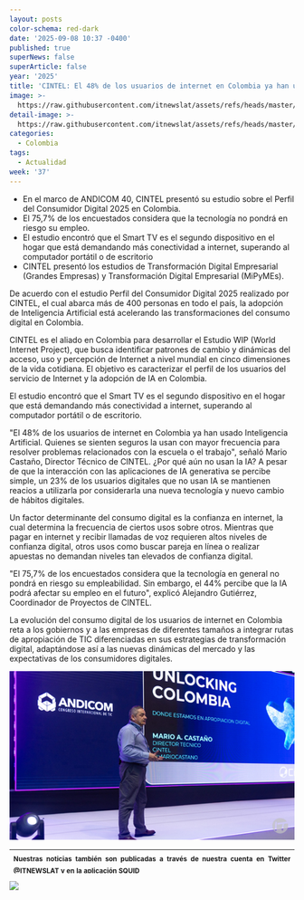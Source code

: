 ```yaml
---
layout: posts
color-schema: red-dark
date: '2025-09-08 10:37 -0400'
published: true
superNews: false
superArticle: false
year: '2025'
title: 'CINTEL: El 48% de los usuarios de internet en Colombia ya han usado IA'
image: >-
  https://raw.githubusercontent.com/itnewslat/assets/refs/heads/master/img/540x320/Citel-p.jpg
detail-image: >-
  https://raw.githubusercontent.com/itnewslat/assets/refs/heads/master/img/1024x680/Citel-g.jpg
categories:
  - Colombia
tags:
  - Actualidad
week: '37'
---
```

- En el marco de ANDICOM 40, CINTEL presentó su estudio sobre el Perfil del Consumidor Digital 2025 en Colombia.
- El 75,7% de los encuestados considera que la tecnología no pondrá en riesgo su empleo.
- El estudio encontró que el Smart TV es el segundo dispositivo en el hogar que está demandando más conectividad a internet, superando al computador portátil o de escritorio
- CINTEL presentó los estudios de Transformación Digital Empresarial (Grandes Empresas) y Transformación Digital Empresarial (MiPyMEs).

De acuerdo con el estudio Perfil del Consumidor Digital 2025 realizado por CINTEL, el cual abarca más de 400 personas en todo el país, la adopción de Inteligencia Artificial está acelerando las transformaciones del consumo digital en Colombia.
 
CINTEL es el aliado en Colombia para desarrollar el Estudio WIP (World Internet Project), que busca identificar patrones de cambio y dinámicas del acceso, uso y percepción de Internet a nivel mundial en cinco dimensiones de la vida cotidiana. El objetivo es caracterizar el perfil de los usuarios del servicio de Internet y la adopción de IA en Colombia.
 
El estudio encontró que el Smart TV es el segundo dispositivo en el hogar que está demandando más conectividad a internet, superando al computador portátil o de escritorio.
 
"El 48% de los usuarios de internet en Colombia ya han usado Inteligencia Artificial. Quienes se sienten seguros la usan con mayor frecuencia para resolver problemas relacionados con la escuela o el trabajo", señaló Mario Castaño, Director Técnico de CINTEL.
¿Por qué aún no usan la IA?
A pesar de que la interacción con las aplicaciones de IA generativa se percibe simple, un 23% de los usuarios digitales que no usan IA se mantienen reacios a utilizarla por considerarla una nueva tecnología y nuevo cambio de hábitos digitales.
 
Un factor determinante del consumo digital es la confianza en internet, la cual determina la frecuencia de ciertos usos sobre otros. Mientras que pagar en internet y recibir llamadas de voz requieren altos niveles de confianza digital, otros usos como buscar pareja en línea o realizar apuestas no demandan niveles tan elevados de confianza digital.
 
"El 75,7% de los encuestados considera que la tecnología en general no pondrá en riesgo su empleabilidad. Sin embargo, el 44% percibe que la IA podrá afectar su empleo en el futuro", explicó Alejandro Gutiérrez, Coordinador de Proyectos de CINTEL.
 
La evolución del consumo digital de los usuarios de internet en Colombia reta a los gobiernos y a las empresas de diferentes tamaños a integrar rutas de apropiación de TIC diferenciadas en sus estrategias de transformación digital, adaptándose así a las nuevas dinámicas del mercado y las expectativas de los consumidores digitales.

![](https://raw.githubusercontent.com/itnewslat/assets/refs/heads/master/img/540x320/Citel-p.jpg)

<table style="height: 42px;" width="569">
<tbody>
<tr>
<td style="text-align: justify;"><sub><strong>Nuestras noticias también son publicadas a través de nuestra cuenta en Twitter <a href="https://twitter.com/itnewslat?lang=es">@ITNEWSLAT</a> y en la aplicación <a href="https://squidapp.co/en/">SQUID</a></strong></sub></td>
</tr>
</tbody>
</table>

<img src="https://tracker.metricool.com/c3po.jpg?hash=56f88a41e39ab42c063cc51676587a04"/>


